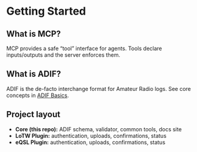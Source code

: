 # Getting Started

## What is MCP?
MCP provides a safe “tool” interface for agents. Tools declare inputs/outputs and the server enforces them.

## What is ADIF?
ADIF is the de-facto interchange format for Amateur Radio logs. See core concepts in [ADIF Basics](../concepts/adif-basics.md).

## Project layout
- **Core (this repo):** ADIF schema, validator, common tools, docs site
- **LoTW Plugin:** authentication, uploads, confirmations, status
- **eQSL Plugin:** authentication, uploads, confirmations, status
